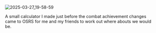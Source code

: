 ![2025-03-27_19-58-59](https://github.com/user-attachments/assets/fbc0a1cd-987d-4046-9045-2be36e93dd1d)


A small calculator I made just before the combat achievement changes came to OSRS for me and my friends to work out where abouts we would be. 
